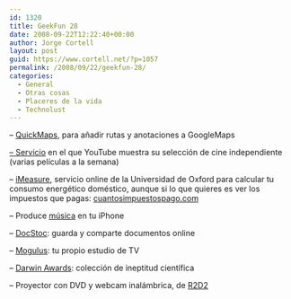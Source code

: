 ```yaml
---
id: 1320
title: GeekFun 28
date: 2008-09-22T12:22:40+00:00
author: Jorge Cortell
layout: post
guid: https://www.cortell.net/?p=1057
permalink: /2008/09/22/geekfun-28/
categories:
  - General
  - Otras cosas
  - Placeres de la vida
  - Technolust
---
```

– <a title="QuickMaps" href="https://quikmaps.com/" target="_blank">QuickMaps</a>, para añadir rutas y anotaciones a GoogleMaps

<a title="ScreeningRoom" href="https://www.youtube.com/ytscreeningroom" target="_blank">– Servicio</a> en el que YouTube muestra su selección de cine independiente (varias películas a la semana)

– <a title="https://www.imeasure.org.uk/" href="https://www.imeasure.org.uk/" target="_blank">iMeasure</a>, servicio online de la Universidad de Oxford para calcular tu consumo energético doméstico, aunque si lo que quieres es ver los impuestos que pagas: <a title="https://cuantosimpuestospago.com/" href="https://cuantosimpuestospago.com/" target="_blank">cuantosimpuestospago.com</a>

– Produce <a title="https://intua.net/" href="https://intua.net/" target="_blank">música</a> en tu iPhone

– <a title="https://www.docstoc.com/" href="https://www.docstoc.com/" target="_blank">DocStoc</a>: guarda y comparte documentos online

– <a title="https://www.mogulus.com/" href="https://www.mogulus.com/" target="_blank">Mogulus</a>: tu propio estudio de TV

– <a title="https://www.darwinawards.com/" href="https://www.darwinawards.com/" target="_blank">Darwin Awards</a>: colección de ineptitud científica

– Proyector con DVD y webcam inalámbrica, de <a title="https://www.nikkoamerica.com/nhe/" href="https://www.nikkoamerica.com/nhe/" target="_blank">R2D2</a>